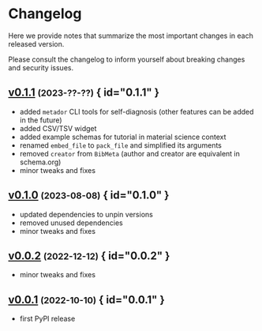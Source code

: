 # Changelog

Here we provide notes that summarize the most important changes in each released version.

Please consult the changelog to inform yourself about breaking changes and security issues.

## [v0.1.1](https://github.com/Materials-Data-Science-and-Informatics/metador-core/tree/v0.1.1) <small>(2023-??-??)</small> { id="0.1.1" }

* added `metador` CLI tools for self-diagnosis (other features can be added in the future)
* added CSV/TSV widget
* added example schemas for tutorial in material science context
* renamed `embed_file` to `pack_file` and simplified its arguments
* removed `creator` from `BibMeta` (author and creator are equivalent in schema.org)
* minor tweaks and fixes

## [v0.1.0](https://github.com/Materials-Data-Science-and-Informatics/metador-core/tree/v0.1.0) <small>(2023-08-08)</small> { id="0.1.0" }

* updated dependencies to unpin versions
* removed unused dependencies
* minor tweaks and fixes

## [v0.0.2](https://github.com/Materials-Data-Science-and-Informatics/metador-core/tree/v0.0.2) <small>(2022-12-12)</small> { id="0.0.2" }

* minor tweaks and fixes

## [v0.0.1](https://github.com/Materials-Data-Science-and-Informatics/metador-core/tree/v0.0.1) <small>(2022-10-10)</small> { id="0.0.1" }

* first PyPI release

